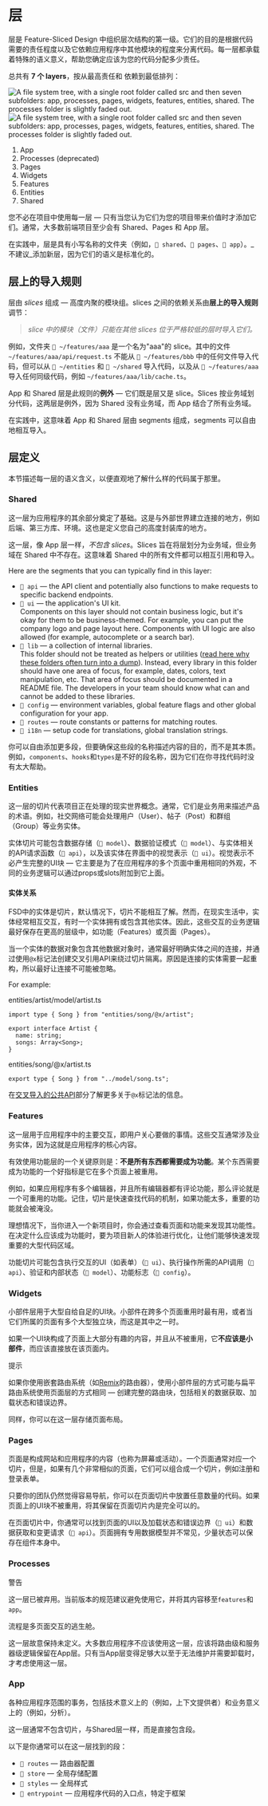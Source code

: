 # 层

层是 Feature-Sliced Design 中组织层次结构的第一级。它们的目的是根据代码需要的责任程度以及它依赖应用程序中其他模块的程度来分离代码。每一层都承载着特殊的语义意义，帮助您确定应该为您的代码分配多少责任。

总共有 **7 个 layers**，按从最高责任和 依赖到最低排列：

![A file system tree, with a single root folder called src and then seven subfolders: app, processes, pages, widgets, features, entities, shared. The processes folder is slightly faded out.](/documentation/zh/img/layers/folders-graphic-light.svg#light-mode-only) ![A file system tree, with a single root folder called src and then seven subfolders: app, processes, pages, widgets, features, entities, shared. The processes folder is slightly faded out.](/documentation/zh/img/layers/folders-graphic-dark.svg#dark-mode-only)

1. App
2. Processes (deprecated)
3. Pages
4. Widgets
5. Features
6. Entities
7. Shared

您不必在项目中使用每一层 — 只有当您认为它们为您的项目带来价值时才添加它们。通常，大多数前端项目至少会有 Shared、Pages 和 App 层。

在实践中，层是具有小写名称的文件夹（例如，`📁 shared`、`📁 pages`、`📁 app`）。\_不建议\_添加新层，因为它们的语义是标准化的。

## 层上的导入规则[​](#层上的导入规则 "标题的直接链接")

层由 *slices* 组成 — 高度内聚的模块组。slices 之间的依赖关系由**层上的导入规则**调节：

> *slice 中的模块（文件）只能在其他 slices 位于严格较低的层时导入它们。*

例如，文件夹 `📁 ~/features/aaa` 是一个名为"aaa"的 slice。其中的文件 `~/features/aaa/api/request.ts` 不能从 `📁 ~/features/bbb` 中的任何文件导入代码，但可以从 `📁 ~/entities` 和 `📁 ~/shared` 导入代码，以及从 `📁 ~/features/aaa` 导入任何同级代码，例如 `~/features/aaa/lib/cache.ts`。

App 和 Shared 层是此规则的**例外** — 它们既是层又是 slice。Slices 按业务域划分代码，这两层是例外，因为 Shared 没有业务域，而 App 结合了所有业务域。

在实践中，这意味着 App 和 Shared 层由 segments 组成，segments 可以自由地相互导入。

## 层定义[​](#层定义 "标题的直接链接")

本节描述每一层的语义含义，以便直观地了解什么样的代码属于那里。

### Shared[​](#shared "标题的直接链接")

这一层为应用程序的其余部分奠定了基础。这是与外部世界建立连接的地方，例如后端、第三方库、环境。这也是定义您自己的高度封装库的地方。

这一层，像 App 层一样，*不包含 slices*。Slices 旨在将层划分为业务域，但业务域在 Shared 中不存在。这意味着 Shared 中的所有文件都可以相互引用和导入。

Here are the segments that you can typically find in this layer:

* `📁 api` — the API client and potentially also functions to make requests to specific backend endpoints.
* `📁 ui` — the application's UI kit.
  <br />
  <!-- -->
  Components on this layer should not contain business logic, but it's okay for them to be business-themed. For example, you can put the company logo and page layout here. Components with UI logic are also allowed (for example, autocomplete or a search bar).
* `📁 lib` — a collection of internal libraries.
  <br />
  <!-- -->
  This folder should not be treated as helpers or utilities ([read here why these folders often turn into a dump](https://dev.to/sergeysova/why-utils-helpers-is-a-dump-45fo)). Instead, every library in this folder should have one area of focus, for example, dates, colors, text manipulation, etc. That area of focus should be documented in a README file. The developers in your team should know what can and cannot be added to these libraries.
* `📁 config` — environment variables, global feature flags and other global configuration for your app.
* `📁 routes` — route constants or patterns for matching routes.
* `📁 i18n` — setup code for translations, global translation strings.

你可以自由添加更多段，但要确保这些段的名称描述内容的目的，而不是其本质。例如，`components`、`hooks`和`types`是不好的段名称，因为它们在你寻找代码时没有太大帮助。

### Entities[​](#entities "标题的直接链接")

这一层的切片代表项目正在处理的现实世界概念。通常，它们是业务用来描述产品的术语。例如，社交网络可能会处理用户（User）、帖子（Post）和群组（Group）等业务实体。

实体切片可能包含数据存储（`📁 model`）、数据验证模式（`📁 model`）、与实体相关的API请求函数（`📁 api`），以及该实体在界面中的视觉表示（`📁 ui`）。视觉表示不必产生完整的UI块 — 它主要是为了在应用程序的多个页面中重用相同的外观，不同的业务逻辑可以通过props或slots附加到它上面。

#### 实体关系[​](#实体关系 "标题的直接链接")

FSD中的实体是切片，默认情况下，切片不能相互了解。然而，在现实生活中，实体经常相互交互，有时一个实体拥有或包含其他实体。因此，这些交互的业务逻辑最好保存在更高的层级中，如功能（Features）或页面（Pages）。

当一个实体的数据对象包含其他数据对象时，通常最好明确实体之间的连接，并通过使用`@x`标记法创建交叉引用API来绕过切片隔离。原因是连接的实体需要一起重构，所以最好让连接不可能被忽略。

For example:

entities/artist/model/artist.ts

```
import type { Song } from "entities/song/@x/artist";

export interface Artist {
  name: string;
  songs: Array<Song>;
}
```

entities/song/@x/artist.ts

```
export type { Song } from "../model/song.ts";
```

在[交叉导入的公共API](/documentation/zh/docs/reference/public-api.md#public-api-for-cross-imports)部分了解更多关于`@x`标记法的信息。

### Features[​](#features "标题的直接链接")

这一层用于应用程序中的主要交互，即用户关心要做的事情。这些交互通常涉及业务实体，因为这就是应用程序的核心内容。

有效使用功能层的一个关键原则是：**不是所有东西都需要成为功能**。某个东西需要成为功能的一个好指标是它在多个页面上被重用。

例如，如果应用程序有多个编辑器，并且所有编辑器都有评论功能，那么评论就是一个可重用的功能。记住，切片是快速查找代码的机制，如果功能太多，重要的功能就会被淹没。

理想情况下，当你进入一个新项目时，你会通过查看页面和功能来发现其功能性。在决定什么应该成为功能时，要为项目新人的体验进行优化，让他们能够快速发现重要的大型代码区域。

功能切片可能包含执行交互的UI（如表单）（`📁 ui`）、执行操作所需的API调用（`📁 api`）、验证和内部状态（`📁 model`）、功能标志（`📁 config`）。

### Widgets[​](#widgets "标题的直接链接")

小部件层用于大型自给自足的UI块。小部件在跨多个页面重用时最有用，或者当它们所属的页面有多个大型独立块，而这是其中之一时。

如果一个UI块构成了页面上大部分有趣的内容，并且从不被重用，它**不应该是小部件**，而应该直接放在该页面内。

提示

如果你使用嵌套路由系统（如[Remix](https://remix.run)的路由器），使用小部件层的方式可能与扁平路由系统使用页面层的方式相同 — 创建完整的路由块，包括相关的数据获取、加载状态和错误边界。

同样，你可以在这一层存储页面布局。

### Pages[​](#pages "标题的直接链接")

页面是构成网站和应用程序的内容（也称为屏幕或活动）。一个页面通常对应一个切片，但是，如果有几个非常相似的页面，它们可以组合成一个切片，例如注册和登录表单。

只要你的团队仍然觉得容易导航，你可以在页面切片中放置任意数量的代码。如果页面上的UI块不被重用，将其保留在页面切片内是完全可以的。

在页面切片中，你通常可以找到页面的UI以及加载状态和错误边界（`📁 ui`）和数据获取和变更请求（`📁 api`）。页面拥有专用数据模型并不常见，少量状态可以保存在组件本身中。

### Processes[​](#processes "标题的直接链接")

警告

这一层已被弃用。当前版本的规范建议避免使用它，并将其内容移至`features`和`app`。

流程是多页面交互的逃生舱。

这一层故意保持未定义。大多数应用程序不应该使用这一层，应该将路由级和服务器级逻辑保留在App层。只有当App层变得足够大以至于无法维护并需要卸载时，才考虑使用这一层。

### App[​](#app "标题的直接链接")

各种应用程序范围的事务，包括技术意义上的（例如，上下文提供者）和业务意义上的（例如，分析）。

这一层通常不包含切片，与Shared层一样，而是直接包含段。

以下是你通常可以在这一层找到的段：

* `📁 routes` — 路由器配置
* `📁 store` — 全局存储配置
* `📁 styles` — 全局样式
* `📁 entrypoint` — 应用程序代码的入口点，特定于框架
